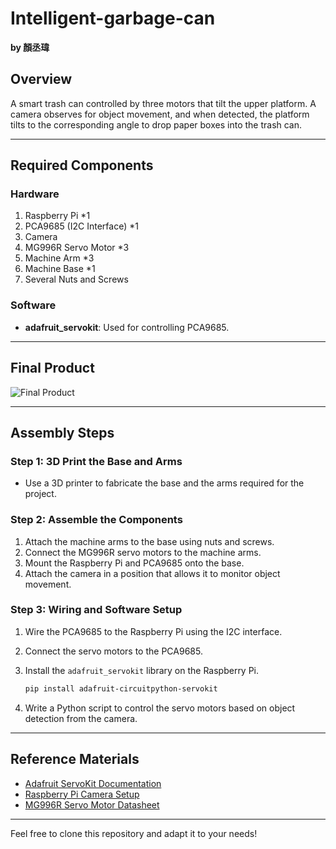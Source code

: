 # Intelligent-garbage-can

**by 顏丞瑋**

## Overview
A smart trash can controlled by three motors that tilt the upper platform. A camera observes for object movement, and when detected, the platform tilts to the corresponding angle to drop paper boxes into the trash can.

---

## Required Components

### Hardware
1. Raspberry Pi *1
2. PCA9685 (I2C Interface) *1
3. Camera
4. MG996R Servo Motor *3
5. Machine Arm *3
6. Machine Base *1
7. Several Nuts and Screws

### Software
- **adafruit_servokit**: Used for controlling PCA9685.

---

## Final Product
![Final Product](https://hackmd.io/_uploads/HJYsHrrUJl.jpg)

---

## Assembly Steps

### Step 1: 3D Print the Base and Arms
- Use a 3D printer to fabricate the base and the arms required for the project.

### Step 2: Assemble the Components
1. Attach the machine arms to the base using nuts and screws.
2. Connect the MG996R servo motors to the machine arms.
3. Mount the Raspberry Pi and PCA9685 onto the base.
4. Attach the camera in a position that allows it to monitor object movement.

### Step 3: Wiring and Software Setup
1. Wire the PCA9685 to the Raspberry Pi using the I2C interface.
2. Connect the servo motors to the PCA9685.
3. Install the `adafruit_servokit` library on the Raspberry Pi.

   ```bash
   pip install adafruit-circuitpython-servokit
   ```
4. Write a Python script to control the servo motors based on object detection from the camera.

---

## Reference Materials
- [Adafruit ServoKit Documentation](https://learn.adafruit.com/16-channel-pwm-servo-driver/overview)
- [Raspberry Pi Camera Setup](https://projects.raspberrypi.org/en/projects/getting-started-with-picamera)
- [MG996R Servo Motor Datasheet](https://datasheetspdf.com/pdf-file/1367566/TowerPro/MG996R/1)

---

Feel free to clone this repository and adapt it to your needs!

